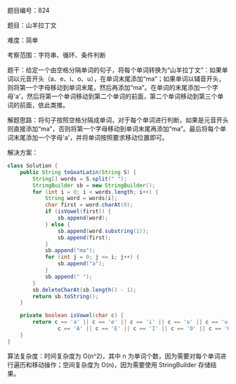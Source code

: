 题目编号：824

题目：山羊拉丁文

难度：简单

考察范围：字符串、循环、条件判断

题干：给定一个由空格分隔单词的句子，将每个单词转换为“山羊拉丁文”：如果单词以元音开头（a、e、i、o、u），在单词末尾添加“ma”；如果单词以辅音开头，则将第一个字母移动到单词末尾，然后再添加“ma”。在单词的末尾添加一个字母'a'，然后将第一个单词移动到第二个单词的前面，第二个单词移动到第三个单词的前面，依此类推。

解题思路：将句子按照空格分隔成单词，对于每个单词进行判断，如果是元音开头则直接添加“ma”，否则将第一个字母移动到单词末尾再添加“ma”。最后将每个单词末尾添加一个字母'a'，并将单词按照要求移动位置即可。

解决方案：

```java
class Solution {
    public String toGoatLatin(String S) {
        String[] words = S.split(" ");
        StringBuilder sb = new StringBuilder();
        for (int i = 0; i < words.length; i++) {
            String word = words[i];
            char first = word.charAt(0);
            if (isVowel(first)) {
                sb.append(word);
            } else {
                sb.append(word.substring(1));
                sb.append(first);
            }
            sb.append("ma");
            for (int j = 0; j <= i; j++) {
                sb.append("a");
            }
            sb.append(" ");
        }
        sb.deleteCharAt(sb.length() - 1);
        return sb.toString();
    }

    private boolean isVowel(char c) {
        return c == 'a' || c == 'e' || c == 'i' || c == 'o' || c == 'u' ||
                c == 'A' || c == 'E' || c == 'I' || c == 'O' || c == 'U';
    }
}
```

算法复杂度：时间复杂度为 O(n^2)，其中 n 为单词个数，因为需要对每个单词进行遍历和移动操作；空间复杂度为 O(n)，因为需要使用 StringBuilder 存储结果。